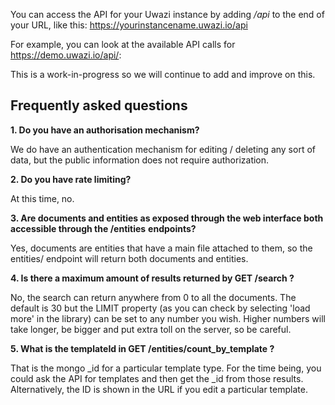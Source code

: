 You can access the API for your Uwazi instance by adding _/api_ to the end of your URL, like this: 
https://yourinstancename.uwazi.io/api

For example, you can look at the available API calls for https://demo.uwazi.io/api/:





This is a work-in-progress so we will continue to add and improve on this. 

## Frequently asked questions

**1. Do you have an authorisation mechanism?**

We do have an authentication mechanism for editing / deleting any sort of data, but the public information does not require authorization.

**2. Do you have rate limiting?**

At this time, no. 

**3. Are documents and entities as exposed through the web interface both accessible through the /entities**
**endpoints?**

Yes, documents are entities that have a main file attached to them, so the entities/ endpoint will return both documents and entities.

**4. Is there a maximum amount of results returned by GET /search ?**

No, the search can return anywhere from 0 to all the documents.  The default is 30 but the LIMIT property (as you can check by selecting 'load more' in the library) can be set to any number you wish.  Higher numbers will take longer, be bigger and put extra toll on the server, so be careful.

**5. What is the templateId in GET /entities/count_by_template ?**

That is the mongo _id for a particular template type.  For the time being, you could ask the API for templates and then get the _id from those results.  Alternatively, the ID is shown in the URL if you edit a particular template.